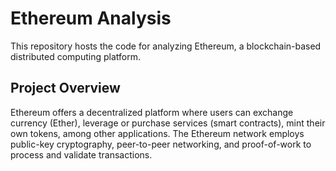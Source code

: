 # Ethereum Analysis
This repository hosts the code for analyzing Ethereum, a blockchain-based distributed computing platform.

## Project Overview
Ethereum offers a decentralized platform where users can exchange currency (Ether), leverage or purchase services (smart contracts), mint their own tokens, among other applications. The Ethereum network employs public-key cryptography, peer-to-peer networking, and proof-of-work to process and validate transactions.
